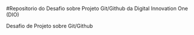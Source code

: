 #Repositorio do Desafio sobre Projeto Git/Github da Digital Innovation One (DIO)

Desafio de Projeto sobre Git/Github

